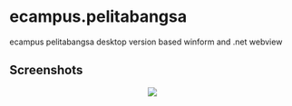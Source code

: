 # ecampus.pelitabangsa
 ecampus pelitabangsa desktop version based winform and .net webview
 
## Screenshots
<p align="center">
<img src="./screenshots/Screenshot.png">
</p>